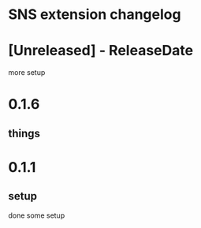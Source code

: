 # SNS extension changelog

<!-- next-header -->

# [Unreleased] - ReleaseDate
more setup

# 0.1.6
## things

# 0.1.1
## setup
done some setup
